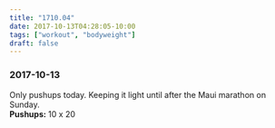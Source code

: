 ```yaml
---
title: "1710.04"
date: 2017-10-13T04:28:05-10:00
tags: ["workout", "bodyweight"]
draft: false
---
```


### 2017-10-13

Only pushups today. Keeping it light until after the Maui marathon on Sunday.  
**Pushups:** 10 x 20  
